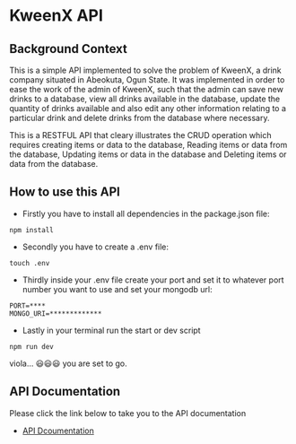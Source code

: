 # KweenX API
## Background Context
This is a simple API implemented to solve the problem of KweenX, a drink company situated in Abeokuta, Ogun State. It was implemented in order to ease the work of the admin of KweenX, such that the admin can save new drinks to a database, view all drinks available in the database, update the quantity of drinks available and also edit any other information relating to a particular drink and delete drinks from the database where necessary.

This is a RESTFUL API that cleary illustrates the CRUD operation which requires creating items or data to the database, Reading items or data from the database, Updating items or data in the database and Deleting items or data from the database.

## How to use this API
- Firstly you have to install all dependencies in the package.json file:
```
npm install
```
- Secondly you have to create a .env file:
```
touch .env
```
- Thirdly inside your .env file create your port and set it to whatever port number you want to use and set your mongodb url:
```
PORT=****
MONGO_URI=*************
```
- Lastly in your terminal run the start or dev script
```
npm run dev
```

viola... 😃😃😃 you are set to go.

## API Documentation
Please click the link below to take you to the API documentation
- [API Dcoumentation](https://documenter.getpostman.com/view/25460695/2s935uGgKF#8ad72e65-0b28-417c-97ce-927bf663c250)
